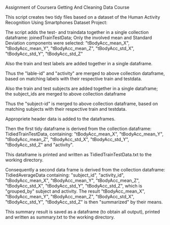 Assignment of Coursera Getting And Cleaning Data Course

This script creates two tidy files based on a dataset of the Human Activity Recognition Using Smartphones Dataset Project:

The script adds the test- and traindata together in a single collection dataframe: joinedTrainTestData; Only the involved mean and Standard Deviation components were selected: "tBodyAcc_mean_X", "tBodyAcc_mean_Y", "tBodyAcc_mean_Z", "tBodyAcc_std_X", "tBodyAcc_std_Y", "tBodyAcc_std_Z"

Also the train and test labels are added together in a single dataframe.

Thus the "lable-id" and "activity" are merged to above collection dataframe, based on matching labels with their respective train and testdata.

Also the train and test subjects are added together in a single dataframe; the subject_ids are merged to above collection dataframe

Thus the "subject-id" is merged to above collection dataframe, based on matching subjects with their respective train and testdata.

Appropriete header data is added to the dataframes.

Then the first tidy dataframe is derived from the collection dataframe: TidiedTrainTestData, containing: "tBodyAcc_mean_X", "tBodyAcc_mean_Y", "tBodyAcc_mean_Z", "tBodyAcc_std_X", "tBodyAcc_std_Y", "tBodyAcc_std_Z" and "activity".

This dataframe is printed and written as TidiedTrainTestData.txt to the working directory.

Consequently a second data frame is derived from the collection dataframe: TidiedAverageData containing: "subject_id", "activity_id", "tBodyAcc_mean_X", "tBodyAcc_mean_Y", "tBodyAcc_mean_Z", "tBodyAcc_std_X", "tBodyAcc_std_Y", "tBodyAcc_std_Z", which is "grouped_by" subject and activity. The result "tBodyAcc_mean_X", "tBodyAcc_mean_Y", "tBodyAcc_mean_Z", "tBodyAcc_std_X", "tBodyAcc_std_Y", "tBodyAcc_std_Z" is then "summarized" by their means.

This summary result is saved as a dataframe (to obtain all output), printed and written as summary.txt to the working directory.
